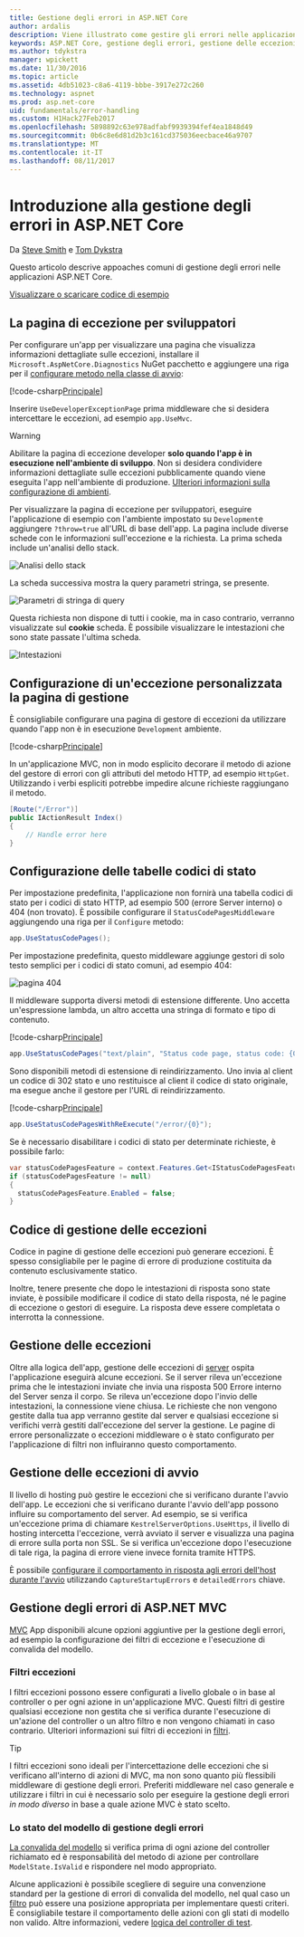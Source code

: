 ```yaml
---
title: Gestione degli errori in ASP.NET Core
author: ardalis
description: Viene illustrato come gestire gli errori nelle applicazioni ASP.NET Core
keywords: ASP.NET Core, gestione degli errori, gestione delle eccezioni,
ms.author: tdykstra
manager: wpickett
ms.date: 11/30/2016
ms.topic: article
ms.assetid: 4db51023-c8a6-4119-bbbe-3917e272c260
ms.technology: aspnet
ms.prod: asp.net-core
uid: fundamentals/error-handling
ms.custom: H1Hack27Feb2017
ms.openlocfilehash: 5898892c63e978adfabf9939394fef4ea1848d49
ms.sourcegitcommit: 0b6c8e6d81d2b3c161cd375036eecbace46a9707
ms.translationtype: MT
ms.contentlocale: it-IT
ms.lasthandoff: 08/11/2017
---
```

# <a name="introduction-to-error-handling-in-aspnet-core"></a>Introduzione alla gestione degli errori in ASP.NET Core

Da [Steve Smith](http://ardalis.com) e [Tom Dykstra](https://github.com/tdykstra/)

Questo articolo descrive appoaches comuni di gestione degli errori nelle applicazioni ASP.NET Core.

[Visualizzare o scaricare codice di esempio](https://github.com/aspnet/Docs/tree/master/aspnetcore/fundamentals/error-handling/sample)

## <a name="the-developer-exception-page"></a>La pagina di eccezione per sviluppatori

Per configurare un'app per visualizzare una pagina che visualizza informazioni dettagliate sulle eccezioni, installare il `Microsoft.AspNetCore.Diagnostics` NuGet pacchetto e aggiungere una riga per il [configurare metodo nella classe di avvio](startup.md):

[!code-csharp[Principale](error-handling/sample/Startup.cs?name=snippet_DevExceptionPage&highlight=7)]

Inserire `UseDeveloperExceptionPage` prima middleware che si desidera intercettare le eccezioni, ad esempio `app.UseMvc`.

>[!WARNING]
> Abilitare la pagina di eccezione developer **solo quando l'app è in esecuzione nell'ambiente di sviluppo**. Non si desidera condividere informazioni dettagliate sulle eccezioni pubblicamente quando viene eseguita l'app nell'ambiente di produzione. [Ulteriori informazioni sulla configurazione di ambienti](environments.md).

Per visualizzare la pagina di eccezione per sviluppatori, eseguire l'applicazione di esempio con l'ambiente impostato su `Development`e aggiungere `?throw=true` all'URL di base dell'app. La pagina include diverse schede con le informazioni sull'eccezione e la richiesta. La prima scheda include un'analisi dello stack. 

![Analisi dello stack](error-handling/_static/developer-exception-page.png)

La scheda successiva mostra la query parametri stringa, se presente.

![Parametri di stringa di query](error-handling/_static/developer-exception-page-query.png)

Questa richiesta non dispone di tutti i cookie, ma in caso contrario, verranno visualizzate sul **cookie** scheda. È possibile visualizzare le intestazioni che sono state passate l'ultima scheda.

![Intestazioni](error-handling/_static/developer-exception-page-headers.png)

## <a name="configuring-a-custom-exception-handling-page"></a>Configurazione di un'eccezione personalizzata la pagina di gestione

È consigliabile configurare una pagina di gestore di eccezioni da utilizzare quando l'app non è in esecuzione `Development` ambiente.

[!code-csharp[Principale](error-handling/sample/Startup.cs?name=snippet_DevExceptionPage&highlight=11)]

In un'applicazione MVC, non in modo esplicito decorare il metodo di azione del gestore di errori con gli attributi del metodo HTTP, ad esempio `HttpGet`. Utilizzando i verbi espliciti potrebbe impedire alcune richieste raggiungano il metodo.

```csharp
[Route("/Error")]
public IActionResult Index()
{
    // Handle error here
}
```

## <a name="configuring-status-code-pages"></a>Configurazione delle tabelle codici di stato

Per impostazione predefinita, l'applicazione non fornirà una tabella codici di stato per i codici di stato HTTP, ad esempio 500 (errore Server interno) o 404 (non trovato). È possibile configurare il `StatusCodePagesMiddleware` aggiungendo una riga per il `Configure` metodo:

```csharp
app.UseStatusCodePages();
```

Per impostazione predefinita, questo middleware aggiunge gestori di solo testo semplici per i codici di stato comuni, ad esempio 404:

![pagina 404](error-handling/_static/default-404-status-code.png)

Il middleware supporta diversi metodi di estensione differente. Uno accetta un'espressione lambda, un altro accetta una stringa di formato e tipo di contenuto.

[!code-csharp[Principale](error-handling/sample/Startup.cs?name=snippet_StatusCodePages)]

```csharp
app.UseStatusCodePages("text/plain", "Status code page, status code: {0}");
```

Sono disponibili metodi di estensione di reindirizzamento. Uno invia al client un codice di 302 stato e uno restituisce al client il codice di stato originale, ma esegue anche il gestore per l'URL di reindirizzamento.

[!code-csharp[Principale](error-handling/sample/Startup.cs?name=snippet_StatusCodePagesWithRedirect)]

```csharp
app.UseStatusCodePagesWithReExecute("/error/{0}");
```

Se è necessario disabilitare i codici di stato per determinate richieste, è possibile farlo:

```csharp
var statusCodePagesFeature = context.Features.Get<IStatusCodePagesFeature>();
if (statusCodePagesFeature != null)
{
  statusCodePagesFeature.Enabled = false;
}
```

## <a name="exception-handling-code"></a>Codice di gestione delle eccezioni

Codice in pagine di gestione delle eccezioni può generare eccezioni. È spesso consigliabile per le pagine di errore di produzione costituita da contenuto esclusivamente statico.

Inoltre, tenere presente che dopo le intestazioni di risposta sono state inviate, è possibile modificare il codice di stato della risposta, né le pagine di eccezione o gestori di eseguire. La risposta deve essere completata o interrotta la connessione.

## <a name="server-exception-handling"></a>Gestione delle eccezioni

Oltre alla logica dell'app, gestione delle eccezioni di [server](servers/index.md) ospita l'applicazione eseguirà alcune eccezioni. Se il server rileva un'eccezione prima che le intestazioni inviate che invia una risposta 500 Errore interno del Server senza il corpo. Se rileva un'eccezione dopo l'invio delle intestazioni, la connessione viene chiusa. Le richieste che non vengono gestite dalla tua app verranno gestite dal server e qualsiasi eccezione si verifichi verrà gestiti dall'eccezione del server la gestione. Le pagine di errore personalizzate o eccezioni middleware o è stato configurato per l'applicazione di filtri non influiranno questo comportamento.

## <a name="startup-exception-handling"></a>Gestione delle eccezioni di avvio

Il livello di hosting può gestire le eccezioni che si verificano durante l'avvio dell'app. Le eccezioni che si verificano durante l'avvio dell'app possono influire su comportamento del server. Ad esempio, se si verifica un'eccezione prima di chiamare `KestrelServerOptions.UseHttps`, il livello di hosting intercetta l'eccezione, verrà avviato il server e visualizza una pagina di errore sulla porta non SSL. Se si verifica un'eccezione dopo l'esecuzione di tale riga, la pagina di errore viene invece fornita tramite HTTPS.

È possibile [configurare il comportamento in risposta agli errori dell'host durante l'avvio](hosting.md#configuring-a-host) utilizzando `CaptureStartupErrors` e `detailedErrors` chiave.

## <a name="aspnet-mvc-error-handling"></a>Gestione degli errori di ASP.NET MVC

[MVC](../mvc/index.md) App disponibili alcune opzioni aggiuntive per la gestione degli errori, ad esempio la configurazione dei filtri di eccezione e l'esecuzione di convalida del modello.

### <a name="exception-filters"></a>Filtri eccezioni

I filtri eccezioni possono essere configurati a livello globale o in base al controller o per ogni azione in un'applicazione MVC. Questi filtri di gestire qualsiasi eccezione non gestita che si verifica durante l'esecuzione di un'azione del controller o un altro filtro e non vengono chiamati in caso contrario. Ulteriori informazioni sui filtri di eccezioni in [filtri](../mvc/controllers/filters.md).

>[!TIP]
> I filtri eccezioni sono ideali per l'intercettazione delle eccezioni che si verificano all'interno di azioni di MVC, ma non sono quanto più flessibili middleware di gestione degli errori. Preferiti middleware nel caso generale e utilizzare i filtri in cui è necessario solo per eseguire la gestione degli errori *in modo diverso* in base a quale azione MVC è stato scelto.

### <a name="handling-model-state-errors"></a>Lo stato del modello di gestione degli errori

[La convalida del modello](../mvc/models/validation.md) si verifica prima di ogni azione del controller richiamato ed è responsabilità del metodo di azione per controllare `ModelState.IsValid` e rispondere nel modo appropriato.

Alcune applicazioni è possibile scegliere di seguire una convenzione standard per la gestione di errori di convalida del modello, nel qual caso un [filtro](../mvc/controllers/filters.md) può essere una posizione appropriata per implementare questi criteri. È consigliabile testare il comportamento delle azioni con gli stati di modello non valido. Altre informazioni, vedere [logica del controller di test](../mvc/controllers/testing.md).



